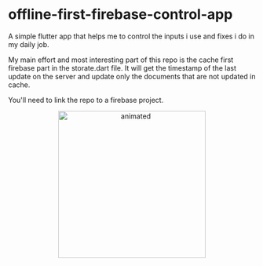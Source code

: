 # offline-first-firebase-control-app
A simple flutter app that helps me to control the inputs i use and fixes i do in my daily job. 

My main effort and most interesting part of this repo is the cache first firebase part in the storate.dart file. It will get the timestamp of the last update on the server and update only the documents that are not updated in cache. 

You'll need to link the repo to a firebase project.

<p align="center">
  <img src="https://github.com/rtalis/offline-first-firebase-control-app/blob/main/test/demo.gif" width="300" alt="animated" />
</p>
